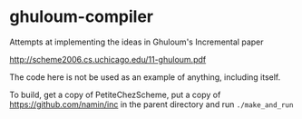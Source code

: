 ghuloum-compiler
================

Attempts at implementing the ideas in Ghuloum's Incremental paper

http://scheme2006.cs.uchicago.edu/11-ghuloum.pdf

The code here is not be used as an example of anything, including itself.

To build, get a copy of PetiteChezScheme, put a copy of https://github.com/namin/inc in the parent directory and run `./make_and_run`
